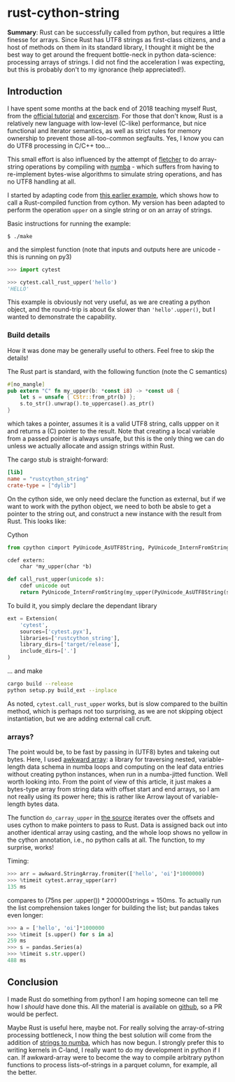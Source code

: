 # rust-cython-string

**Summary**: Rust can be successfully called from python, but requires a little
finesse for arrays. Since Rust has UTF8 strings as first-class citizens, and a host of
methods on them in its standard library, I thought it might be the best way to
get around the frequent bottle-neck in python data-science: processing arrays of
strings.
I did not find the acceleration I was expecting, but this is probably don't to my 
ignorance (help appreciated!).

## Introduction
I have spent some months at the back end of 2018 teaching myself Rust, from the 
[official tutorial](https://doc.rust-lang.org/book/2018-edition/index.html) and 
[excercism](https://exercism.io/my/tracks/rust). For those that don't know, Rust is a relatively new
language with low-level (C-like) performance, but nice functional and iterator semantics,
as well as strict rules for memory ownership to prevent those all-too-common segfaults.
Yes, I know you can do UTF8 processing in C/C++ too...

This small effort is also influenced
by the attempt of [fletcher](https://github.com/xhochy/fletcher) to do array-string operations
by compiling with [numba](https://numba.pydata.org) - which suffers from having to re-implement
bytes-wise algorithms to simulate string operations, and has no UTF8 handling at all.

I started by adapting code from [this earlier example](https://github.com/synapticarbors/rust-cython-test),
which shows how to call a Rust-compiled function from cython. 
My version has been adapted to perform the operation `upper` on a single string or on
an array of strings.

Basic instructions for running the example:

```console
$ ./make
```

and the simplest function (note that inputs and outputs here are unicode - this is running on py3)

```python
>>> import cytest

>>> cytest.call_rust_upper('hello')
'HELLO'
```

This example is obviously not very useful, as we are creating a python object, and the
round-trip is about 6x slower than `'hello'.upper()`, but I wanted to demonstrate the capability.

### Build details

How it was done may be generally useful to others. Feel free to skip the details!

The Rust part is standard, with the following function (note the C semantics)
```rust
#[no_mangle]
pub extern "C" fn my_upper(b: *const i8) -> *const u8 {
    let s = unsafe { CStr::from_ptr(b) };
    s.to_str().unwrap().to_uppercase().as_ptr()
}
```

which takes a pointer, assumes it is a valid UTF8 string, calls uppper on it and returns a (C)
pointer to the result. Note that creating a local variable from a passed pointer is always unsafe,
but this is the only thing we can do unless we actually allocate and assign strings within Rust.

The cargo stub is straight-forward:

```toml
[lib]
name = "rustcython_string"
crate-type = ["dylib"]
```

On the cython side, we only need declare the function as external, but if we want to
work with the python object, we need to both be absle to get a pointer to the string out,
and construct a new instance with the result from Rust. This looks like:  

Cython
```python
from cpython cimport PyUnicode_AsUTF8String, PyUnicode_InternFromString

cdef extern:
    char *my_upper(char *b)

def call_rust_upper(unicode s):
    cdef unicode out
    return PyUnicode_InternFromString(my_upper(PyUnicode_AsUTF8String(s)))
```

To build it, you simply declare the dependant library
```python
ext = Extension(
    'cytest',
    sources=['cytest.pyx'],
    libraries=['rustcython_string'],
    library_dirs=['target/release'],
    include_dirs=['.']
)
```

... and make
```bash
cargo build --release
python setup.py build_ext --inplace
```

As noted, `cytest.call_rust_upper` works, but is slow compared to the builtin method, which is perhaps
not too surprising, as we are not skipping object instantiation, but we are adding external call cruft.

### arrays?

The point would be, to be fast by passing in (UTF8) bytes and takeing out bytes. Here, I used
[awkward array](https://github.com/scikit-hep/awkward-array/tree/master/awkward): a library for
traversing nested, variable-length data schema in numba loops and computing on the leaf data entries
without creating python instances, when run in a numba-jitted function. Well worth looking into. From
the point of view of this article, it just makes a bytes-type array from string data with offset start
and end arrays, so I am not really using its power here; this is rather like Arrow layout of variable-length
bytes data.

The function `do_carray_upper` in [the source](https://github.com/martindurant/rust-cython-test/blob/master/cytest.pyx)
iterates over the offsets and uses cython to make pointers to pass to Rust. Data is assigned back out
into another identical array using casting, and the whole loop shows no yellow in the cython annotation,
i.e., no python calls at all. The function, to my surprise, works!

Timing:
```python
>>> arr = awkward.StringArray.fromiter(['hello', 'oi']*1000000)
>>> %timeit cytest.array_upper(arr)
135 ms
```
compares to (75ns per .upper()) * 200000strings = 150ms. To actually run the list comprehension
takes longer for building the list; but pandas takes even longer:
```python
>>> a = ['hello', 'oi']*1000000
>>> %timeit [s.upper() for s in a]
259 ms
>>> s = pandas.Series(a)
>>> %timeit s.str.upper()
488 ms
```

## Conclusion

I made Rust do something from python! I am hoping someone can tell me how I *should* have done this.
All the material is available on [github](https://github.com/martindurant/rust-cython-test), so a PR
would be perfect.

Maybe Rust is useful here, maybe not. For really solving the array-of-string processing bottleneck, I 
now thing the best solution will come from the addition of [strings to numba](http://numba.pydata.org/numba-doc/latest/release-notes.html#version-0-41-0),
which has now begun. I strongly prefer this to writing kernels in C-land, I really
want to do my development in python if I can.
If awkward-array were to become the way to compile arbitrary python functions to process
lists-of-strings in a parquet column, for example, all the better.